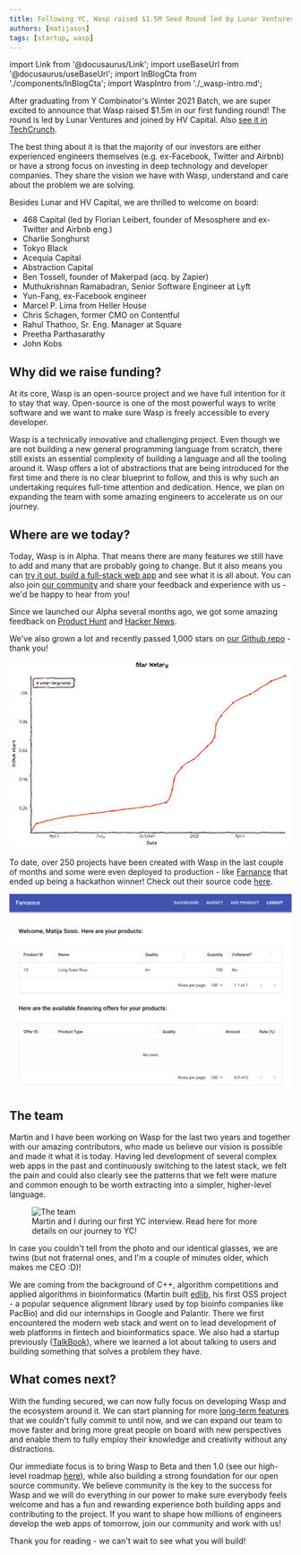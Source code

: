 ```yaml
---
title: Following YC, Wasp raised $1.5M Seed Round led by Lunar Ventures and HV Capital
authors: [matijasos]
tags: [startup, wasp]
---
```


import Link from '@docusaurus/Link';
import useBaseUrl from '@docusaurus/useBaseUrl';
import InBlogCta from './components/InBlogCta';
import WaspIntro from './_wasp-intro.md';

<WaspIntro />
<InBlogCta />

After graduating from Y Combinator's Winter 2021 Batch, we are super excited to announce that Wasp raised $1.5m in our first funding round! The round is led by Lunar Ventures and joined by HV Capital. Also [see it in TechCrunch](https://techcrunch.com/2021/10/04/yc-grads-wasp-land-1-5m-seed-to-help-developers-build-web-apps-faster/).

The best thing about it is that the majority of our investors are either experienced engineers themselves (e.g. ex-Facebook, Twitter and Airbnb) or have a strong focus on investing in deep technology and developer companies. They share the vision we have with Wasp, understand and care about the problem we are solving.

Besides Lunar and HV Capital, we are thrilled to welcome on board:
- 468 Capital (led by Florian Leibert, founder of Mesosphere and ex-Twitter and Airbnb eng.)
- Charlie Songhurst
- Tokyo Black
- Acequia Capital
- Abstraction Capital
- Ben Tossell, founder of Makerpad (acq. by Zapier)
- Muthukrishnan Ramabadran, Senior Software Engineer at Lyft
- Yun-Fang, ex-Facebook engineer
- Marcel P. Lima from Heller House
- Chris Schagen, former CMO on Contentful
- Rahul Thathoo, Sr. Eng. Manager at Square
- Preetha Parthasarathy
- John Kobs

## Why did we raise funding?

At its core, Wasp is an open-source project and we have full intention for it to stay that way. Open-source is one of the most powerful ways to write software and we want to make sure Wasp is freely accessible to every developer.

Wasp is a technically innovative and challenging project. Even though we are not building a new general programming language from scratch, there still exists an essential complexity of building a language and all the tooling around it. Wasp offers a lot of abstractions that are being introduced for the first time and there is no clear blueprint to follow, and this is why such an undertaking requires full-time attention and dedication. Hence, we plan on expanding the team with some amazing engineers to accelerate us on our journey.

## Where are we today?

Today, Wasp is in Alpha. That means there are many features we still have to add and many that are probably going to change. But it also means you can [try it out, build a full-stack web app](/docs) and see what it is all about. You can also join [our community](https://discord.gg/rzdnErX) and share your feedback and experience with us - we'd be happy to hear from you!

Since we launched our Alpha several months ago, we got some amazing feedback on [Product Hunt](https://www.producthunt.com/posts/wasp-lang-alpha) and [Hacker News](https://news.ycombinator.com/item?id=26091956).

We've also grown a lot and recently passed 1,000 stars on [our Github repo](https://github.com/wasp-lang/wasp) - thank you!

![Wasp GitHub Stars](../static/img/wasp-gh-stars-raise.png)

To date, over 250 projects have been created with Wasp in the last couple of months and some were even deployed to production - like [Farnance](https://farnance.netlify.app/) that ended up being a hackathon winner! Check out their source code [here](https://github.com/jlaneve/Farnance).

![Farnance screenshot](../static/img/farnance-screenshot.png)

## The team

Martin and I have been working on Wasp for the last two years and together with our amazing contributors, who made us believe our vision is possible and made it what it is today. Having led development of several complex web apps in the past and continuously switching to the latest stack, we felt the pain and could also clearly see the patterns that we felt were mature and common enough to be worth extracting into a simpler, higher-level language.

<p align="center">
  <figure>
    <img alt="The team"
        src={useBaseUrl('img/us-at-ycombinator.jpg')}
    />
    <figcaption>Martin and I during our first YC interview. Read <Link to={useBaseUrl('blog/2021/02/23/journey-to-ycombinator')}>here</Link> for more details on our journey to YC!</figcaption>
  </figure>
</p>

In case you couldn't tell from the photo and our identical glasses, we are twins (but not fraternal ones, and I'm a couple of minutes older, which makes me CEO :D)!

We are coming from the background of C++, algorithm competitions and applied algorithms in bioinformatics (Martin built [edlib](https://github.com/martinsos/edlib), his first OSS project - a popular sequence alignment library used by top bioinfo companies like PacBio) and did our internships in Google and Palantir. There we first encountered the modern web stack and went on to lead development of web platforms in fintech and bioinformatics space. We also had a startup previously ([TalkBook](https://talkbook.co/home)), where we learned a lot about talking to users and building something that solves a problem they have.

## What comes next?

With the funding secured, we can now fully focus on developing Wasp and the ecosystem around it. We can start planning for more [long-term features](https://github.com/wasp-lang/wasp/issues/109) that we couldn't fully commit to until now, and we can expand our team to move faster and bring more great people on board with new perspectives and enable them to fully employ their knowledge and creativity without any distractions.

Our immediate focus is to bring Wasp to Beta and then 1.0 (see our high-level roadmap [here](https://wasp-lang.dev/#what-can-do)), while also building a strong foundation for our open source community. We believe community is the key to the success for Wasp and we will do everything in our power to make sure everybody feels welcome and has a fun and rewarding experience both building apps and contributing to the project. If you want to shape how millions of engineers develop the web apps of tomorrow, join our community and work with us!

Thank you for reading - we can't wait to see what you will build!

<InBlogCta />
